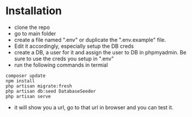 # Installation
- clone the repo
- go to main folder
- create a file named ".env" or duplicate the ".env.example" file. 
- Edit it accordingly, especially setup the DB creds
- create a DB, a user for it and assign the user to DB in phpmyadmin. Be sure to use the creds you setup in ".env"
- run the following commands in termial
```
composer update
npm install
php artisan migrate:fresh
php artisan db:seed DatabaseSeeder
php artisan serve
```

- it will show you a url, go to that url in browser and you can test it.
